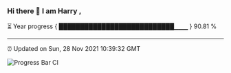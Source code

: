 ### Hi there 👋 I am Harry , 

⏳ Year progress { ███████████████████████████▁▁▁ } 90.81 %

---

⏰ Updated on Sun, 28 Nov 2021 10:39:32 GMT

![Progress Bar CI](https://github.com/duykhang68/duykhang68/workflows/Progress%20Bar%20CI/badge.svg)
